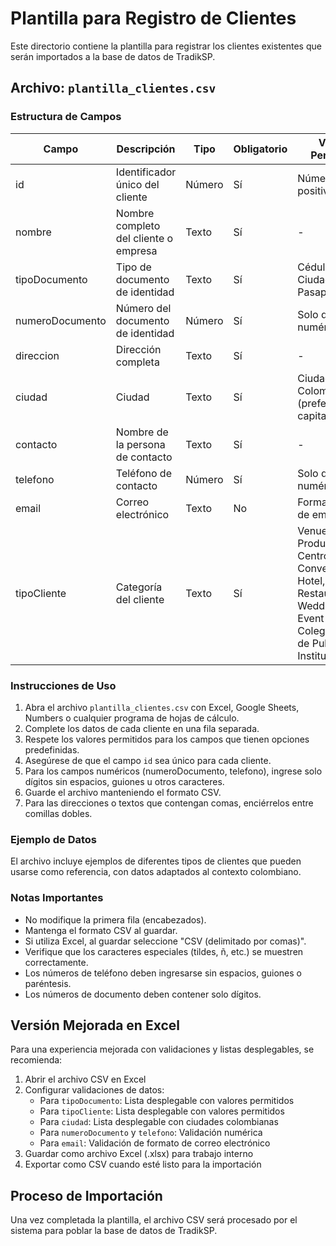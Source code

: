 # Plantilla para Registro de Clientes

Este directorio contiene la plantilla para registrar los clientes existentes que serán importados a la base de datos de TradikSP.

## Archivo: `plantilla_clientes.csv`

### Estructura de Campos

| Campo | Descripción | Tipo | Obligatorio | Valores Permitidos |
|-------|-------------|------|-------------|-------------------|
| id | Identificador único del cliente | Número | Sí | Número entero positivo |
| nombre | Nombre completo del cliente o empresa | Texto | Sí | - |
| tipoDocumento | Tipo de documento de identidad | Texto | Sí | Cédula de Ciudadanía, NIT, Pasaporte |
| numeroDocumento | Número del documento de identidad | Número | Sí | Solo dígitos numéricos |
| direccion | Dirección completa | Texto | Sí | - |
| ciudad | Ciudad | Texto | Sí | Ciudades de Colombia (preferiblemente capitales) |
| contacto | Nombre de la persona de contacto | Texto | Sí | - |
| telefono | Teléfono de contacto | Número | Sí | Solo dígitos numéricos |
| email | Correo electrónico | Texto | No | Formato válido de email |
| tipoCliente | Categoría del cliente | Texto | Sí | Venue, OPC, Productor, Centro de Convenciones, Hotel, Restaurante, Wedding & Event Planner, Colega, Agencia de Publicidad, Institucional |

### Instrucciones de Uso

1. Abra el archivo `plantilla_clientes.csv` con Excel, Google Sheets, Numbers o cualquier programa de hojas de cálculo.
2. Complete los datos de cada cliente en una fila separada.
3. Respete los valores permitidos para los campos que tienen opciones predefinidas.
4. Asegúrese de que el campo `id` sea único para cada cliente.
5. Para los campos numéricos (numeroDocumento, telefono), ingrese solo dígitos sin espacios, guiones u otros caracteres.
6. Guarde el archivo manteniendo el formato CSV.
7. Para las direcciones o textos que contengan comas, enciérrelos entre comillas dobles.

### Ejemplo de Datos

El archivo incluye ejemplos de diferentes tipos de clientes que pueden usarse como referencia, con datos adaptados al contexto colombiano.

### Notas Importantes

- No modifique la primera fila (encabezados).
- Mantenga el formato CSV al guardar.
- Si utiliza Excel, al guardar seleccione "CSV (delimitado por comas)".
- Verifique que los caracteres especiales (tildes, ñ, etc.) se muestren correctamente.
- Los números de teléfono deben ingresarse sin espacios, guiones o paréntesis.
- Los números de documento deben contener solo dígitos.

## Versión Mejorada en Excel

Para una experiencia mejorada con validaciones y listas desplegables, se recomienda:

1. Abrir el archivo CSV en Excel
2. Configurar validaciones de datos:
   - Para `tipoDocumento`: Lista desplegable con valores permitidos
   - Para `tipoCliente`: Lista desplegable con valores permitidos
   - Para `ciudad`: Lista desplegable con ciudades colombianas
   - Para `numeroDocumento` y `telefono`: Validación numérica
   - Para `email`: Validación de formato de correo electrónico
3. Guardar como archivo Excel (.xlsx) para trabajo interno
4. Exportar como CSV cuando esté listo para la importación

## Proceso de Importación

Una vez completada la plantilla, el archivo CSV será procesado por el sistema para poblar la base de datos de TradikSP. 
